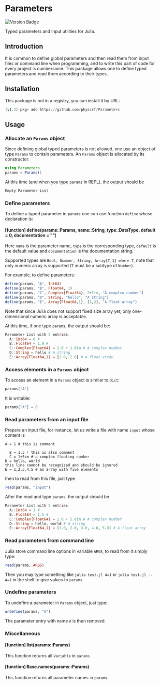 # Parameters
[![Version Badge](https://img.shields.io/badge/version-0.1-brightgreen.svg)](https://github.com/physcrf/Parameters)

Typed parameters and input utilities for Julia.

## Introduction 

It is common to define global parameters and then read them from input
files or command line when programming, and to write this part of code
for every project is cumbersome. This package allows one to define
typed parameters and read them according to their types.

## Installation 
This package is not in a registry, you can install it by URL:
```julia
(v1.2) pkg> add https://github.com/physcrf/Parameters
```

## Usage 
### Allocate an `Params` object
Since defining global typed parameters is not allowed, one use an
object of type `Params` to contain parameters. An `Params` object is
allocated by its constructor:
```julia
using Parameters
params = Params()
```
At this time (and when you type `params` in REPL), the output should be 
```julia
Empty Parameter List
```

### Define parameters
To define a typed parameter in `params` one can use function `define`
whose declaration is:
#### [function] define(params::Params, name::String, type::DataType, default = 0, documentation = "")

Here `name` is the parameter name, `type` is the corresponding type,
`default` is the default value and `documentation` is the
documentation string. 

Supported types are `Bool, Number, String, Array{T,1} where T`, note
that only numeric array is supported (`T` must be a subtype of
`Number`).

For example, to define parameters:
```julia
define(params, "A", Int64)
define(params, "B", Float64, 1)
define(params, "C", Complex{Float64}, 2+1im, "A complex number")
define(params, "D", String, "hello", "A string")
define(params, "E", Array{Float64,1}, [1,2], "A float array")
```

Note that since Julia does not support fixed size array yet, only
one-dimensional numeric array is acceptable.

At this time, if one type `params`, the output should be:
```julia
Parameter List with 5 entries:
  A::Int64 = 0 # 
  B::Float64 = 1.0 # 
  C::Complex{Float64} = 2.0 + 1.0im # A complex number
  D::String = hello # A string
  E::Array{Float64,1} = [1.0, 2.0] # A float array
```

### Access elements in a `Params` object
To access an element in a `Params` object is similar to `Dict`:
```julia
params["A"]
```
It is writable:
```julia
params["A"] = 0
```

### Read parameters from an input file
Prepare an input file, for instance, let us write a file with name
`input` whose content is
```
A = 1 # this is comment 

  B = 1.5 ! this is also comment
  C = 1+5im # a complex floating number
D = hello, world 
this line cannot be recognized and should be ignored
E = 1,2,3,4,5 # an array with five elements
```
then to read from this file, just type
```julia
read(params, "input")
```

After the read and type `params`, the output should be
```julia
Parameter List with 5 entries:
  A::Int64 = 1 # 
  B::Float64 = 1.5 # 
  C::Complex{Float64} = 1.0 + 5.0im # A complex number
  D::String = hello, world # A string
  E::Array{Float64,1} = [1.0, 2.0, 3.0, 4.0, 5.0] # A float array
```

### Read parameters from command line
Julia store command line options in variable `ARGS`, to read from it
simply type:
```julia
read(params, ARGS)
```

Then you may type something like `julia test.jl A=1` or `julia test.jl
--A=1` in the shell to give values to `params`.

### Undefine parameters
To undefine a parameter in `Params` object, just type:
```julia
undefine(params, "A")
```
The parameter entry with name `A` is then removed.

### Miscellaneous
#### [function] list(params::Params)
This function returns all `Variable` in `params`.
#### [function] Base.names(params::Params)
This function returns all parameter names in `params`.
